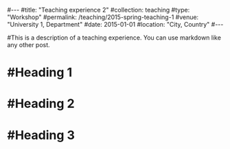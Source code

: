 #---
#title: "Teaching experience 2"
#collection: teaching
#type: "Workshop"
#permalink: /teaching/2015-spring-teaching-1
#venue: "University 1, Department"
#date: 2015-01-01
#location: "City, Country"
#---

#This is a description of a teaching experience. You can use markdown like any other post.

#Heading 1
======

#Heading 2
======

#Heading 3
======
